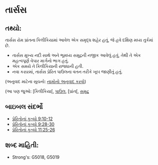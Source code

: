 # તાર્સસ 

## તથ્યો: 

તાર્સસ રોમ પ્રાંતના કિલીકિયામાં આવેલ એક સમૃદ્ધ શહેર હતું, જે હવે દક્ષિણ મધ્ય તુર્કમાં છે.

* તાર્સસ મુખ્ય નદી સાથે અને ભૂમધ્ય સમુદ્રની નજીક આવેલું હતું, તેથી તે એક મહત્વપૂર્ણ વેપાર માર્ગનો ભાગ હતું.
* એક સમયે તે કિલીકિયાની રાજધાની હતી.
* નવા કરારમાં, તાર્સસ પ્રેરિત પાઉલના વતન તરીકે ખૂબ જાણીતું હતું.

(અનુવાદ માટેના સૂચનો: [નામોનો અનુવાદ કરવો](rc://gu/ta/man/translate/translate-names))

(આ પણ જુઓ: [કિલીકિયા[, [પાઉલ](../names/cilicia.md), [પ્રાંત[, [સમુદ્ર](../names/paul.md)

## બાઇબલ સંદર્ભો 

* [પ્રેરિતોનાં કૃત્યો 9:10-12](../other/province.md)
* [પ્રેરિતોનાં કૃત્યો 9:28-30](../names/mediterranean.md)
* [પ્રેરિતોનાં કૃત્યો 11:25-26](rc://gu/tn/help/act/09/10)

## શબ્દ માહિતી: 

* Strong's: G5018, G5019
